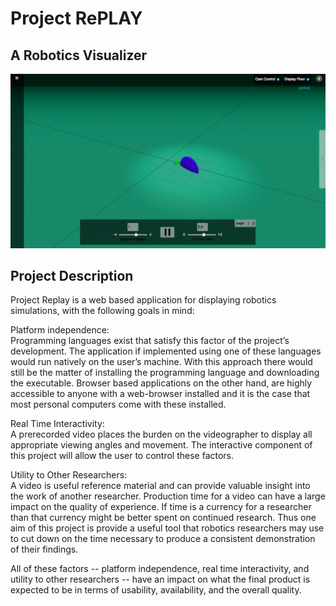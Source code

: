 # Project RePLAY  
## A Robotics Visualizer  
![Screen capture of RePLAY](/assets/images/readme.png)
## Project Description  
Project Replay is a web based application for displaying robotics simulations, with the following goals in mind:  

Platform independence:  
Programming languages exist that satisfy this factor of the project’s development. The application if implemented using one of these languages would run natively on the user’s machine. With this approach there would still be the matter of installing the programming language and downloading the executable. Browser based applications on the other hand, are highly accessible to anyone with a web-browser installed and it is the case that most personal computers come with these installed.  

Real Time Interactivity:  
A prerecorded video places the burden on the videographer to display all appropriate viewing angles and movement. The interactive component of this project will allow the user to control these factors.  

Utility to Other Researchers:  
A video is useful reference material and can provide valuable insight into the work of another researcher. Production time for a video can have a large impact on the quality of experience. If time is a currency for a researcher than that currency might be better spent on continued research. Thus one aim of this project is provide a useful tool that robotics researchers may use to cut down on the time necessary to produce a consistent demonstration of their findings.  

All of these factors -- platform independence, real time interactivity, and utility to other researchers -- have an impact on what the final product is expected to be in terms of usability, availability, and the overall quality.
